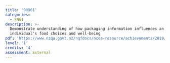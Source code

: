 ```yaml
---
title: '90961'
categories:
  - FNG1
description: >-
  Demonstrate understanding of how packaging information influences an
  individual's food choices and well-being
pdf: 'https://www.nzqa.govt.nz/nqfdocs/ncea-resource/achievements/2019/as90961.pdf'
level: '1'
credits: '4'
assessment: External
---
```


